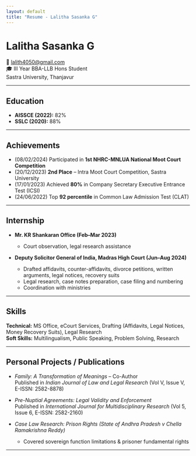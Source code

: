 ```yaml
---
layout: default
title: "Resume - Lalitha Sasanka G"
---
```


# Lalitha Sasanka G  
📧 [lalith4050@gmail.com](mailto:lalith4050@gmail.com)  
🎓 III Year BBA-LLB Hons Student  
Sastra University, Thanjavur  

---

## Education
- **AISSCE (2022):** 82%  
- **SSLC (2020):** 88%  

---

## Achievements
- (08/02/2024) Participated in **1st NHRC-MNLUA National Moot Court Competition**  
- (20/12/2023) **2nd Place** – Intra Moot Court Competition, Sastra University  
- (17/01/2023) Achieved **80%** in Company Secretary Executive Entrance Test (ICSI)  
- (24/06/2022) Top **92 percentile** in Common Law Admission Test (CLAT)  

---

## Internship
- **Mr. KR Shankaran Office (Feb–Mar 2023)**  
  - Court observation, legal research assistance  

- **Deputy Solicitor General of India, Madras High Court (Jun–Aug 2024)**  
  - Drafted affidavits, counter-affidavits, divorce petitions, written arguments, legal notices, recovery suits  
  - Legal research, case notes preparation, case filing and numbering  
  - Coordination with ministries  

---

## Skills
**Technical:** MS Office, eCourt Services, Drafting (Affidavits, Legal Notices, Money Recovery Suits), Legal Research  
**Soft Skills:** Multilingualism, Public Speaking, Problem Solving, Research  

---

## Personal Projects / Publications
- *Family: A Transformation of Meanings* – Co-Author  
  Published in *Indian Journal of Law and Legal Research* (Vol V, Issue V, E-ISSN: 2582-8878)  

- *Pre-Nuptial Agreements: Legal Validity and Enforcement*  
  Published in *International Journal for Multidisciplinary Research* (Vol 5, Issue 6, E-ISSN: 2582-2160)  

- *Case Law Research: Prison Rights (State of Andhra Pradesh v Chella Ramakrishna Reddy)*  
  - Covered sovereign function limitations & prisoner fundamental rights  

---
